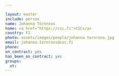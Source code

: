```yaml
---

layout: master
include: person
name: Johanna Törnroos
home: <a href="https://csc.fi">CSC</a>
country: FI
photo: assets/images/people/johanna tornroos.jpg
email: johanna.tornross@csc.fi
phone:
on_contract: yes
has_been_on_contract: yes
groups:
  xt:
---
```

